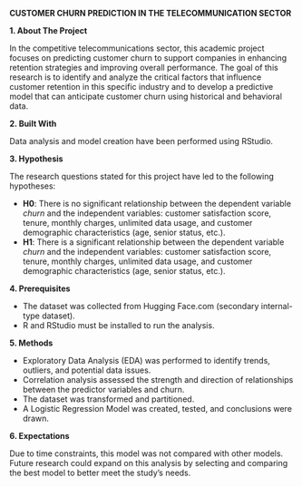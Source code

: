 **CUSTOMER CHURN PREDICTION IN THE TELECOMMUNICATION SECTOR**

**1. About The Project**

In the competitive telecommunications sector, this academic project focuses on predicting customer churn to support companies in enhancing retention strategies and improving overall performance. The goal of this research is to identify and analyze the critical factors that influence customer retention in this specific industry and to develop a predictive model that can anticipate customer churn using historical and behavioral data.

**2. Built With**

Data analysis and model creation have been performed using RStudio.

**3. Hypothesis**

The research questions stated for this project have led to the following hypotheses:

- **H0**: There is no significant relationship between the dependent variable *churn* and the independent variables: customer satisfaction score, tenure, monthly charges, unlimited data usage, and customer demographic characteristics (age, senior status, etc.).
- **H1**: There is a significant relationship between the dependent variable *churn* and the independent variables: customer satisfaction score, tenure, monthly charges, unlimited data usage, and customer demographic characteristics (age, senior status, etc.).

**4. Prerequisites**

- The dataset was collected from Hugging Face.com (secondary internal-type dataset).
- R and RStudio must be installed to run the analysis.

**5. Methods**

- Exploratory Data Analysis (EDA) was performed to identify trends, outliers, and potential data issues.
- Correlation analysis assessed the strength and direction of relationships between the predictor variables and churn.
- The dataset was transformed and partitioned.
- A Logistic Regression Model was created, tested, and conclusions were drawn.

**6. Expectations**

Due to time constraints, this model was not compared with other models. Future research could expand on this analysis by selecting and comparing the best model to better meet the study’s needs.


